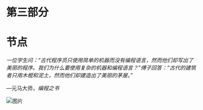# 第三部分

# 节点

*一位学生问：“古代程序员只使用简单的机器而没有编程语言，然而他们却写出了美丽的程序。我们为什么要使用复杂的机器和编程语言？”傅子回答：“古代的建筑者只用木棍和泥土，然而他们却建造出了美丽的茅屋。”*

—元马大师，*编程之书*

![图片](../images/f0338-01.jpg)
